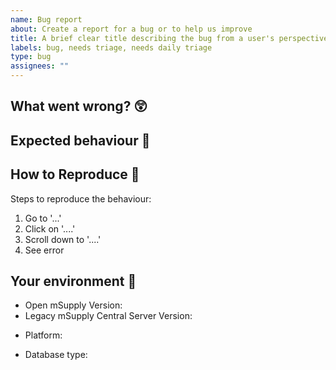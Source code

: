 ```yaml
---
name: Bug report
about: Create a report for a bug or to help us improve
title: A brief clear title describing the bug from a user's perspective
labels: bug, needs triage, needs daily triage
type: bug
assignees: ""
---
```


## What went wrong? 😲

<!-- Provide a clear and concise description of what the bug is. Screenshots are helpful! -->

## Expected behaviour 🤔

## How to Reproduce 🔨

Steps to reproduce the behaviour:

1. Go to '...'
2. Click on '....'
3. Scroll down to '....'
4. See error

## Your environment 🌱

<!-- e.g. 1.2.3 -->

- Open mSupply Version:
- Legacy mSupply Central Server Version:
<!-- e.g. android, browser (extra points if you tell us which one), desktop (windows), desktop (macOS), server (windows) -->
- Platform:
<!-- PostgreSQL or SQLite3 -->
- Database type:
